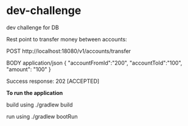 # dev-challenge
dev challenge for DB

Rest point to transfer money between accounts:

POST http://localhost:18080/v1/accounts/transfer

BODY application/json 
    {
        "accountFromId":"200", 
        "accountToId":"100", 
        "amount": "100"
    }
    
Success response: 202 [ACCEPTED]

**To run the application**

build using ./gradlew build 

run using ./gradlew bootRun
